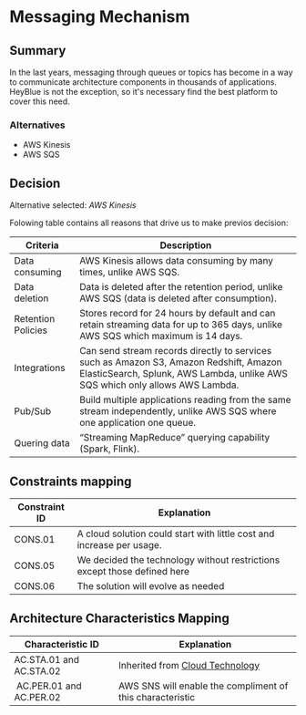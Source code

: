 # Messaging Mechanism

## Summary

In the last years, messaging through queues or topics has become in a way to communicate architecture components in thousands of applications. HeyBlue is not the exception, so it's necessary find the best platform to cover this need.

### Alternatives

- AWS Kinesis
- AWS SQS

## Decision 

Alternative selected: *AWS Kinesis*


Folowing table contains all reasons that drive us to make previos decision:

| Criteria                 | Description                                                    
| --------------------     | ----------------------------------------------------------------------------------------------------- | 
| Data consuming           | AWS Kinesis allows data consuming by many times, unlike AWS SQS.                                      |
| Data deletion            | Data is deleted after the retention period, unlike AWS SQS (data is deleted after consumption).	   | 
| Retention Policies 	   | Stores record for 24 hours by default and can retain streaming data for up to 365 days, unlike AWS SQS which maximum is 14 days.																										   |
| Integrations             | Can send stream records directly to services such as Amazon S3, Amazon Redshift, Amazon ElasticSearch, Splunk, AWS Lambda, unlike AWS SQS which only allows AWS Lambda.																   |
| Pub/Sub                  | Build multiple applications reading from the same stream independently, unlike AWS SQS where one application one queue.																											 |
| Quering data             | “Streaming MapReduce” querying capability (Spark, Flink).											   |

## Constraints mapping

| Constraint ID | Explanation |
| ------------- | ----------- |
| CONS.01 | A cloud solution could start with little cost and increase per usage. |
| CONS.05 | We decided the technology without restrictions except those defined here |
| CONS.06 | The solution will evolve as needed |

## Architecture Characteristics Mapping

| Characteristic ID | Explanation |
| ------------- | ----------- |
| AC.STA.01 and AC.STA.02 | Inherited from [Cloud Technology](./adr-cloud.md) |
| AC.PER.01 and AC.PER.02 | AWS SNS will enable the compliment of this characteristic |